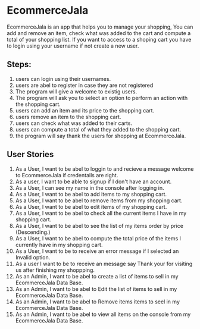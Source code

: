 # EcommerceJala

EcommerceJala is an app that helps you to manage your shopping,
You can add and remove an item, check what was added to the cart 
and compute a total of your shopping list. If you want to access to a shoping cart
you have to login using your username if not create a new user.

## Steps:

1. users can login using their usernames.
2. users are abel to register in case they are not registered
3. The program will give a welcome to existig users.
4. The program will ask you to select an option to perform an action with the shopping cart.
5. users can add an item and its price to the shopping cart.
6. users remove an item to the shopping cart.
7. users can check what was added to their carts.
8. users can compute a total of what they added to the shopping cart.
9. the program will say thank the users for shopping at EcommerceJala.

## User Stories
1. As a User, I want to be abel to loggin to and recieve a message welcome to EcommerceJala if credentails are right.
2. As a user, I want to be able to signup if I don't have an account.
3. As a User, I can see my name in the console after logging in.
4. As a User, I want to be abel to add items to my shopping cart.
5. As a User, I want to be abel to remove items from my shopping cart.
6. As a User, I want to be abel to edit items of my shopping cart. 
7. As a User, I want to be abel to check all the current items I have in my shopping cart.
8. As a User, I want to be abel to see the list of my items order by price (Descending.)
9. As a User, I want to be abel to compute the total price of the items I currently have in my shopping cart.
10. As a User, I want to be to receive an error message if I selected an Invalid option.
11. As a user I want to be to receive an message say Thank your for visiting us after finishing my shoppping.
12. As an Admin, I want to be abel to create a list of items to sell in my EcommerceJala Data Base.
13. As an Admin, I want to be abel to Edit the list of items to sell in my EcommerceJala Data Base.
14. As an Admin, I want to be abel to Remove items items to seel in my EcommerceJala Data Base.
15. As an Admin, I want to be abel to view all items on the console from my EcommerceJala Data Base.
